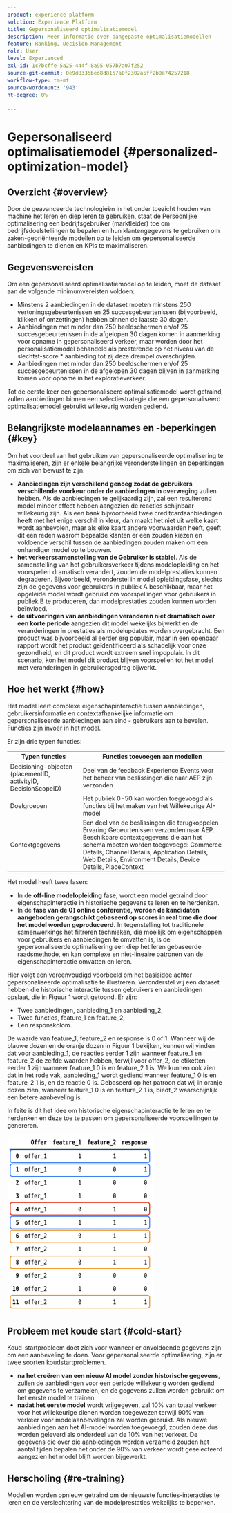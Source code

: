 ```yaml
---
product: experience platform
solution: Experience Platform
title: Gepersonaliseerd optimalisatiemodel
description: Meer informatie over aangepaste optimalisatiemodellen
feature: Ranking, Decision Management
role: User
level: Experienced
exl-id: 1c7bcffe-5a25-444f-8a95-057b7a07f252
source-git-commit: 0e9d8335bed8d8157a0f2302a5ff2b0a74257218
workflow-type: tm+mt
source-wordcount: '943'
ht-degree: 0%

---
```


# Gepersonaliseerd optimalisatiemodel {#personalized-optimization-model}

## Overzicht {#overview}

Door de geavanceerde technologieën in het onder toezicht houden van machine het leren en diep leren te gebruiken, staat de Persoonlijke optimalisering een bedrijfsgebruiker (marktleider) toe om bedrijfsdoelstellingen te bepalen en hun klantengegevens te gebruiken om zaken-georiënteerde modellen op te leiden om gepersonaliseerde aanbiedingen te dienen en KPIs te maximaliseren.

<!--![](../../rn/assets/do-not-localize/ai-ranking.gif)-->

## Gegevensvereisten

Om een gepersonaliseerd optimalisatiemodel op te leiden, moet de dataset aan de volgende minimumvereisten voldoen:

* Minstens 2 aanbiedingen in de dataset moeten minstens 250 vertoningsgebeurtenissen en 25 succesgebeurtenissen (bijvoorbeeld, klikken of omzettingen) hebben binnen de laatste 30 dagen.
* Aanbiedingen met minder dan 250 beeldschermen en/of 25 succesgebeurtenissen in de afgelopen 30 dagen komen in aanmerking voor opname in gepersonaliseerd verkeer, maar worden door het personalisatiemodel behandeld als presterende op het niveau van de slechtst-score * aanbieding tot zij deze drempel overschrijden.
* Aanbiedingen met minder dan 250 beeldschermen en/of 25 succesgebeurtenissen in de afgelopen 30 dagen blijven in aanmerking komen voor opname in het exploratieverkeer.

Tot de eerste keer een gepersonaliseerd optimalisatiemodel wordt getraind, zullen aanbiedingen binnen een selectiestrategie die een gepersonaliseerd optimalisatiemodel gebruikt willekeurig worden gediend.

## Belangrijkste modelaannames en -beperkingen {#key}

Om het voordeel van het gebruiken van gepersonaliseerde optimalisering te maximaliseren, zijn er enkele belangrijke veronderstellingen en beperkingen om zich van bewust te zijn.

* **Aanbiedingen zijn verschillend genoeg zodat de gebruikers verschillende voorkeur onder de aanbiedingen in overweging** zullen hebben. Als de aanbiedingen te gelijkaardig zijn, zal een resulterend model minder effect hebben aangezien de reacties schijnbaar willekeurig zijn.
Als een bank bijvoorbeeld twee creditcardaanbiedingen heeft met het enige verschil in kleur, dan maakt het niet uit welke kaart wordt aanbevolen, maar als elke kaart andere voorwaarden heeft, geeft dit een reden waarom bepaalde klanten er een zouden kiezen en voldoende verschil tussen de aanbiedingen zouden maken om een onhandiger model op te bouwen.
* **het verkeerssamenstelling van de Gebruiker is stabiel**. Als de samenstelling van het gebruikersverkeer tijdens modelopleiding en het voorspellen dramatisch verandert, zouden de modelprestaties kunnen degraderen. Bijvoorbeeld, veronderstel in model opleidingsfase, slechts zijn de gegevens voor gebruikers in publiek A beschikbaar, maar het opgeleide model wordt gebruikt om voorspellingen voor gebruikers in publiek B te produceren, dan modelprestaties zouden kunnen worden beïnvloed.
* **de uitvoeringen van aanbiedingen veranderen niet dramatisch over een korte periode** aangezien dit model wekelijks bijwerkt en de veranderingen in prestaties als modelupdates worden overgebracht. Een product was bijvoorbeeld al eerder erg populair, maar in een openbaar rapport wordt het product geïdentificeerd als schadelijk voor onze gezondheid, en dit product wordt extreem snel impopulair. In dit scenario, kon het model dit product blijven voorspellen tot het model met veranderingen in gebruikersgedrag bijwerkt.

## Hoe het werkt {#how}

Het model leert complexe eigenschapinteractie tussen aanbiedingen, gebruikersinformatie en contextafhankelijke informatie om gepersonaliseerde aanbiedingen aan eind - gebruikers aan te bevelen. Functies zijn invoer in het model.

Er zijn drie typen functies:

| Typen functies | Functies toevoegen aan modellen |
|--------------|----------------------------|
| Decisioning-objecten (placementID, activityID, DecisionScopeID) | Deel van de feedback Experience Events voor het beheer van beslissingen die naar AEP zijn verzonden |
| Doelgroepen | Het publiek 0-50 kan worden toegevoegd als functies bij het maken van het Willekeurige AI-model |
| Contextgegevens | Een deel van de beslissingen die terugkoppelen Ervaring Gebeurtenissen verzonden naar AEP. Beschikbare contextgegevens die aan het schema moeten worden toegevoegd: Commerce Details, Channel Details, Application Details, Web Details, Environment Details, Device Details, PlaceContext |

Het model heeft twee fasen:

* In de **off-line modelopleiding** fase, wordt een model getraind door eigenschapinteractie in historische gegevens te leren en te herdenken.
* In de **fase van de 0&rbrace; online conferentie, worden de kandidaten aangeboden gerangschikt gebaseerd op scores in real time die door het model worden geproduceerd.** In tegenstelling tot traditionele samenwerkings het filtreren technieken, die moeilijk om eigenschappen voor gebruikers en aanbiedingen te omvatten is, is de gepersonaliseerde optimalisering een diep het leren gebaseerde raadsmethode, en kan complexe en niet-lineaire patronen van de eigenschapinteractie omvatten en leren.

Hier volgt een vereenvoudigd voorbeeld om het basisidee achter gepersonaliseerde optimalisatie te illustreren. Veronderstel wij een dataset hebben die historische interactie tussen gebruikers en aanbiedingen opslaat, die in Figuur 1 wordt getoond. Er zijn:

* Twee aanbiedingen, aanbieding_1 en aanbieding_2,
* Twee functies, feature_1 en feature_2,
* Een responskolom.

De waarde van feature_1, feature_2 en response is 0 of 1. Wanneer wij de blauwe dozen en de oranje dozen in Figuur 1 bekijken, kunnen wij vinden dat voor aanbieding_1, de reacties eerder 1 zijn wanneer feature_1 en feature_2 de zelfde waarden hebben, terwijl voor offer_2, de etiketten eerder 1 zijn wanneer feature_1 0 is en feature_2 1 is. We kunnen ook zien dat in het rode vak, aanbieding_1 wordt gediend wanneer feature_1 0 is en feature_2 1 is, en de reactie 0 is. Gebaseerd op het patroon dat wij in oranje dozen zien, wanneer feature_1 0 is en feature_2 1 is, biedt_2 waarschijnlijk een betere aanbeveling is.

In feite is dit het idee om historische eigenschapinteractie te leren en te herdenken en deze toe te passen om gepersonaliseerde voorspellingen te genereren.

![](../assets/perso-ranking-schema.png)

## Probleem met koude start {#cold-start}

Koud-startprobleem doet zich voor wanneer er onvoldoende gegevens zijn om een aanbeveling te doen. Voor gepersonaliseerde optimalisering, zijn er twee soorten koudstartproblemen.

* **na het creëren van een nieuw AI model zonder historische gegevens**, zullen de aanbiedingen voor een periode willekeurig worden gediend om gegevens te verzamelen, en de gegevens zullen worden gebruikt om het eerste model te trainen.
* **nadat het eerste model** wordt vrijgegeven, zal 10% van totaal verkeer voor het willekeurige dienen worden toegewezen terwijl 90% van verkeer voor modelaanbevelingen zal worden gebruikt. Als nieuwe aanbiedingen aan het AI-model worden toegevoegd, zouden deze dus worden geleverd als onderdeel van de 10% van het verkeer. De gegevens die over die aanbiedingen worden verzameld zouden het aantal tijden bepalen het onder de 90% van verkeer wordt geselecteerd aangezien het model blijft worden bijgewerkt.

## Herscholing {#re-training}

Modellen worden opnieuw getraind om de nieuwste functies-interacties te leren en de verslechtering van de modelprestaties wekelijks te beperken.
